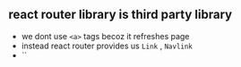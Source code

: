 ## react router library is third party library

- we dont use `<a>` tags becoz it refreshes page
- instead react router provides us `Link` , `Navlink` 
- ``